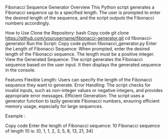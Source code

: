 Fibonacci Sequence Generator
Overview
This Python script generates a Fibonacci sequence up to a specified length. The user is prompted to enter the desired length of the sequence, and the script outputs the Fibonacci numbers accordingly.

How to Use
Clone the Repository:
bash
Copy code
git clone https://github.com/yourusername/fibonacci-generator.git
cd fibonacci-generator
Run the Script:
Copy code
python fibonacci_generator.py
Enter the Length of Fibonacci Sequence:
When prompted, enter the desired length of the Fibonacci sequence.
The length must be a positive integer.
View the Generated Sequence:
The script generates the Fibonacci sequence based on the user input.
It then displays the generated sequence in the console.


Features
Flexible Length: Users can specify the length of the Fibonacci sequence they want to generate.
Error Handling: The script checks for invalid inputs, such as non-integer values or negative integers, and provides appropriate error messages.
Efficient Generation: The script uses a generator function to lazily generate Fibonacci numbers, ensuring efficient memory usage, especially for large sequences.

Example :

Copy code
Enter the length of Fibonacci sequence: 10
Fibonacci sequence of length 10 is: [0, 1, 1, 2, 3, 5, 8, 13, 21, 34]

